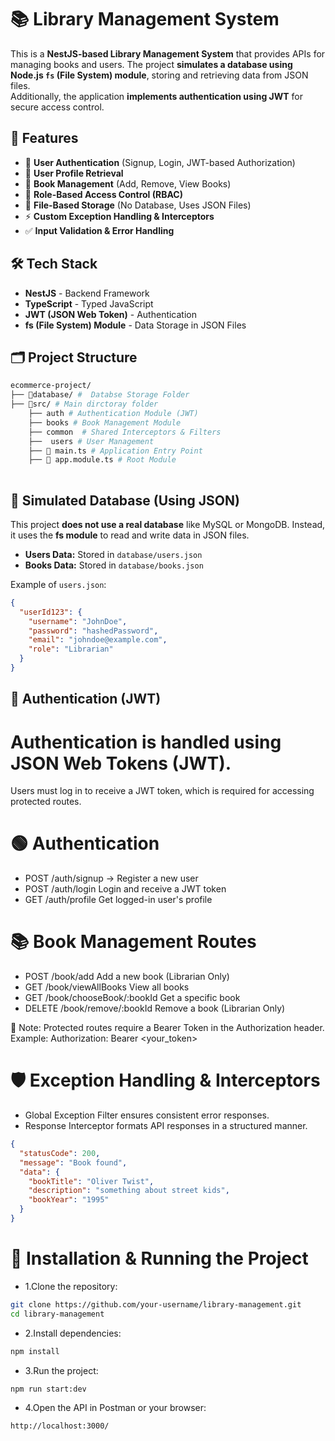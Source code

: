 # 📚 Library Management System

This is a **NestJS-based Library Management System** that provides APIs for managing books and users. The project **simulates a database using Node.js `fs` (File System) module**, storing and retrieving data from JSON files.  
Additionally, the application **implements authentication using JWT** for secure access control.

## 🚀 Features

- 🔑 **User Authentication** (Signup, Login, JWT-based Authorization)
- 👤 **User Profile Retrieval**
- 📌 **Book Management** (Add, Remove, View Books)
- 🔐 **Role-Based Access Control (RBAC)**
- 📂 **File-Based Storage** (No Database, Uses JSON Files)
- ⚡ **Custom Exception Handling & Interceptors**
- ✅ **Input Validation & Error Handling**

## 🛠️ Tech Stack

- **NestJS** - Backend Framework
- **TypeScript** - Typed JavaScript
- **JWT (JSON Web Token)** - Authentication
- **fs (File System) Module** - Data Storage in JSON Files

## 🗂️ Project Structure
```perl
ecommerce-project/
├── 📂database/ #  Databse Storage Folder
├── 📂src/ # Main dirctoray folder
    ├── auth # Authentication Module (JWT) 
    ├── books # Book Management Module
    ├── common  # Shared Interceptors & Filters
    ├──  users # User Management
    ├── 📜 main.ts # Application Entry Point
    ├── 📜 app.module.ts # Root Module
    
```

## 🛑 Simulated Database (Using JSON)
This project **does not use a real database** like MySQL or MongoDB. Instead, it uses the **fs module** to read and write data in JSON files.

- **Users Data:** Stored in `database/users.json`
- **Books Data:** Stored in `database/books.json`

Example of `users.json`:

```json
{
  "userId123": {
    "username": "JohnDoe",
    "password": "hashedPassword",
    "email": "johndoe@example.com",
    "role": "Librarian"
  }
}
```

## 🔑 Authentication (JWT)

# Authentication is handled using JSON Web Tokens (JWT).
Users must log in to receive a JWT token, which is required for accessing protected routes.


# 🟢 Authentication

- POST /auth/signup → Register a new user
- POST	/auth/login	Login and receive a JWT token
- GET	/auth/profile	Get logged-in user's profile

# 📚 Book Management Routes

- POST	/book/add	Add a new book (Librarian Only)
- GET	/book/viewAllBooks	View all books
- GET	/book/chooseBook/:bookId	Get a specific book
- DELETE	/book/remove/:bookId	Remove a book (Librarian Only)

📌 Note: Protected routes require a Bearer Token in the Authorization header.
Example: Authorization: Bearer <your_token>


# 🛡️ Exception Handling & Interceptors

- Global Exception Filter ensures consistent error responses.
- Response Interceptor formats API responses in a structured manner.

```json
{
  "statusCode": 200,
  "message": "Book found",
  "data": {
    "bookTitle": "Oliver Twist",
    "description": "something about street kids",
    "bookYear": "1995"
  }
}
```

# 🔧 Installation & Running the Project

- 1.Clone the repository:

```bash
git clone https://github.com/your-username/library-management.git
cd library-management
```

- 2.Install dependencies:

```bash
npm install
```

- 3.Run the project:

```bash
npm run start:dev
```

- 4.Open the API in Postman or your browser:

```bash
http://localhost:3000/
```






